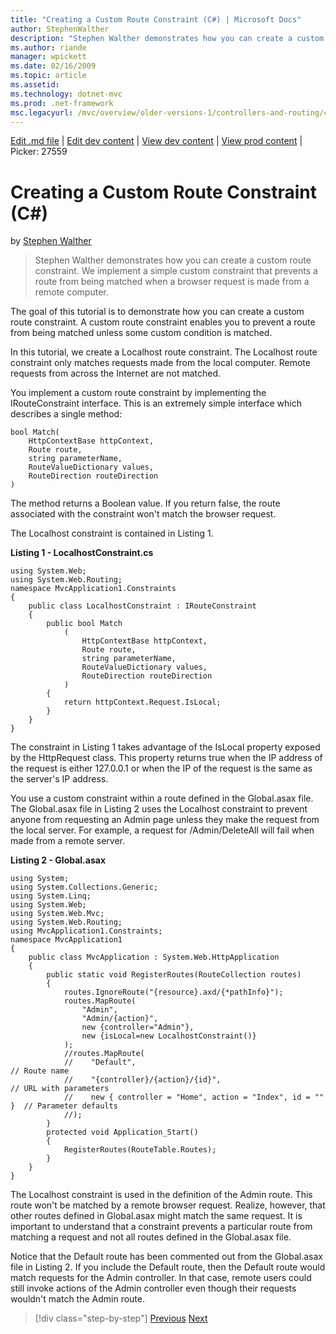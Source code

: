 ```yaml
---
title: "Creating a Custom Route Constraint (C#) | Microsoft Docs"
author: StephenWalther
description: "Stephen Walther demonstrates how you can create a custom route constraint. We implement a simple custom constraint that prevents a route from being matched w..."
ms.author: riande
manager: wpickett
ms.date: 02/16/2009
ms.topic: article
ms.assetid: 
ms.technology: dotnet-mvc
ms.prod: .net-framework
msc.legacyurl: /mvc/overview/older-versions-1/controllers-and-routing/creating-a-custom-route-constraint-cs
---
```

[Edit .md file](C:\Projects\msc\dev\Msc.Www\Web.ASP\App_Data\github\mvc\overview\older-versions-1\controllers-and-routing\creating-a-custom-route-constraint-cs.md) | [Edit dev content](http://www.aspdev.net/umbraco#/content/content/edit/24921) | [View dev content](http://docs.aspdev.net/tutorials/mvc/overview/older-versions-1/controllers-and-routing/creating-a-custom-route-constraint-cs.html) | [View prod content](http://www.asp.net/mvc/overview/older-versions-1/controllers-and-routing/creating-a-custom-route-constraint-cs) | Picker: 27559

Creating a Custom Route Constraint (C#)
====================
by [Stephen Walther](https://github.com/StephenWalther)

> Stephen Walther demonstrates how you can create a custom route constraint. We implement a simple custom constraint that prevents a route from being matched when a browser request is made from a remote computer.


The goal of this tutorial is to demonstrate how you can create a custom route constraint. A custom route constraint enables you to prevent a route from being matched unless some custom condition is matched.

In this tutorial, we create a Localhost route constraint. The Localhost route constraint only matches requests made from the local computer. Remote requests from across the Internet are not matched.

You implement a custom route constraint by implementing the IRouteConstraint interface. This is an extremely simple interface which describes a single method:

    bool Match(
        HttpContextBase httpContext,
        Route route,
        string parameterName,
        RouteValueDictionary values,
        RouteDirection routeDirection
    )

The method returns a Boolean value. If you return false, the route associated with the constraint won't match the browser request.

The Localhost constraint is contained in Listing 1.

**Listing 1 - LocalhostConstraint.cs**

    using System.Web;
    using System.Web.Routing;
    namespace MvcApplication1.Constraints
    {
        public class LocalhostConstraint : IRouteConstraint
        {
            public bool Match
                (
                    HttpContextBase httpContext, 
                    Route route, 
                    string parameterName, 
                    RouteValueDictionary values, 
                    RouteDirection routeDirection
                )
            {
                return httpContext.Request.IsLocal;
            }
        }
    }

The constraint in Listing 1 takes advantage of the IsLocal property exposed by the HttpRequest class. This property returns true when the IP address of the request is either 127.0.0.1 or when the IP of the request is the same as the server's IP address.

You use a custom constraint within a route defined in the Global.asax file. The Global.asax file in Listing 2 uses the Localhost constraint to prevent anyone from requesting an Admin page unless they make the request from the local server. For example, a request for /Admin/DeleteAll will fail when made from a remote server.

**Listing 2 - Global.asax**

    using System;
    using System.Collections.Generic;
    using System.Linq;
    using System.Web;
    using System.Web.Mvc;
    using System.Web.Routing;
    using MvcApplication1.Constraints;
    namespace MvcApplication1
    {
        public class MvcApplication : System.Web.HttpApplication
        {
            public static void RegisterRoutes(RouteCollection routes)
            {
                routes.IgnoreRoute("{resource}.axd/{*pathInfo}");
                routes.MapRoute(
                    "Admin",
                    "Admin/{action}",
                    new {controller="Admin"},
                    new {isLocal=new LocalhostConstraint()}
                );
                //routes.MapRoute(
                //    "Default",                                              // Route name
                //    "{controller}/{action}/{id}",                           // URL with parameters
                //    new { controller = "Home", action = "Index", id = "" }  // Parameter defaults
                //);
            }
            protected void Application_Start()
            {
                RegisterRoutes(RouteTable.Routes);
            }
        }
    }

The Localhost constraint is used in the definition of the Admin route. This route won't be matched by a remote browser request. Realize, however, that other routes defined in Global.asax might match the same request. It is important to understand that a constraint prevents a particular route from matching a request and not all routes defined in the Global.asax file.

Notice that the Default route has been commented out from the Global.asax file in Listing 2. If you include the Default route, then the Default route would match requests for the Admin controller. In that case, remote users could still invoke actions of the Admin controller even though their requests wouldn't match the Admin route.

>[!div class="step-by-step"] [Previous](creating-a-route-constraint-cs.md) [Next](asp-net-mvc-controller-overview-vb.md)